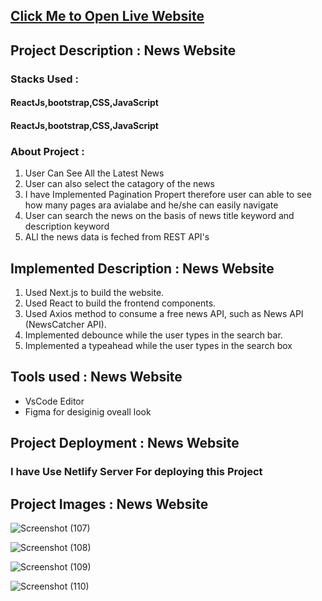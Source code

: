 <a href="https://harsh-news-express.netlify.app/world"><h2>Click Me to Open Live Website</h2></a>
<h2>Project Description : News Website</h2>
<h3>Stacks Used :</h3>
<h4>ReactJs,bootstrap,CSS,JavaScript</h4>
<h4>ReactJs,bootstrap,CSS,JavaScript</h4>
<h3>About Project :</h3>
<ol>
  <li>User Can See All the Latest News</li>
  <li>User can also select the catagory of the news</li>
  <li>I have Implemented Pagination Propert therefore user can able to see how many pages ara avialabe and he/she can easily navigate</li>
  <li>User can search the news on the basis of news title keyword and description keyword</li>
  <li>ALl the news data is feched from REST API's</li>
</ol>
<h2>Implemented Description : News Website</h2>
<ol>
  <li>Used Next.js to build the website.</li>
  <li>Used React to build the frontend components.</li>
  <li>Used Axios method to consume a free news API, such as News API (NewsCatcher API).</li>
  <li>Implemented debounce while the user types in the search bar.</li>
  <li>Implemented a typeahead while the user types in the search box</li>
</ol>

<h2>Tools used : News Website</h2>
<ul>
  <li>VsCode Editor</li>
  <li>Figma for desiginig oveall look</li>
</ul>

<h2>Project Deployment : News Website</h2>
<h3>I have Use Netlify Server For deploying this Project</h3>

<h2>Project Images : News Website</h2>

![Screenshot (107)](https://user-images.githubusercontent.com/78653464/227028105-ff927b98-f020-45e2-90ae-6707533c19b4.png)

![Screenshot (108)](https://user-images.githubusercontent.com/78653464/227028136-646cd285-69e1-40c2-9d70-7e5300151d00.png)

![Screenshot (109)](https://user-images.githubusercontent.com/78653464/227028164-7c97b779-8cc1-4992-86e2-d4a589c2ca72.png)

![Screenshot (110)](https://user-images.githubusercontent.com/78653464/227028183-809305f5-346e-435d-bf12-7c1a72e7dbf6.png)
